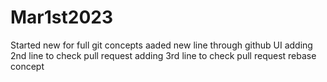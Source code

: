 # Mar1st2023
Started new for full git concepts
aaded new line through github UI
adding 2nd line to check pull request
adding 3rd line to check pull request rebase concept
